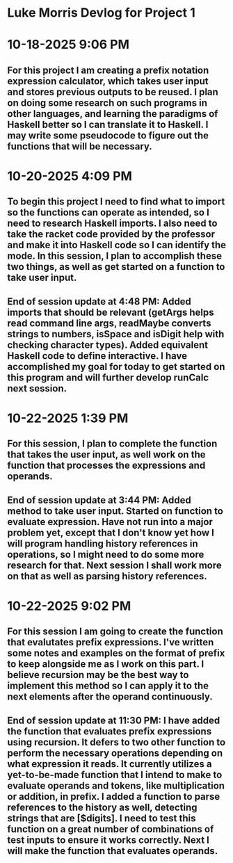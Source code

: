 # Luke Morris Devlog for Project 1

# 10-18-2025 9:06 PM
## For this project I am creating a prefix notation expression calculator, which takes user input and stores previous outputs to be reused. I plan on doing some research on such programs in other languages, and learning the paradigms of Haskell better so I can translate it to Haskell. I may write some pseudocode to figure out the functions that will be necessary.

# 10-20-2025 4:09 PM
## To begin this project I need to find what to import so the functions can operate as intended, so I need to research Haskell imports. I also need to take the racket code provided by the professor and make it into Haskell code so I can identify the mode. In this session, I plan to accomplish these two things, as well as get started on a function to take user input.

## End of session update at 4:48 PM: Added imports that should be relevant (getArgs helps read command line args, readMaybe converts strings to numbers, isSpace and isDigit help with checking character types). Added equivalent Haskell code to define interactive. I have accomplished my goal for today to get started on this program and will further develop runCalc next session.

# 10-22-2025 1:39 PM
## For this session, I plan to complete the function that takes the user input, as well work on the function that processes the expressions and operands.

## End of session update at 3:44 PM: Added method to take user input. Started on function to evaluate expression. Have not run into a major problem yet, except that I don't know yet how I will program handling history references in operations, so I might need to do some more research for that. Next session I shall work more on that as well as parsing history references.

# 10-22-2025 9:02 PM
## For this session I am going to create the function that evalutates prefix expressions. I've written some notes and examples on the format of prefix to keep alongside me as I work on this part. I believe recursion may be the best way to implement this method so I can apply it to the next elements after the operand continuously.

## End of session update at 11:30 PM: I have added the function that evaluates prefix expressions using recursion. It defers to two other function to perform the necessary operations depending on what expression it reads. It currently utilizes a yet-to-be-made function that I intend to make to evaluate operands and tokens, like multiplication or addition, in prefix. I added a function to parse references to the history as well, detecting strings that are [$digits]. I need to test this function on a great number of combinations of test inputs to ensure it works correctly. Next I will make the function that evaluates operands.
